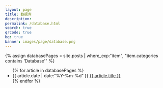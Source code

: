 ```yaml
---
layout: page
title: 数据库
description: 
permalink: /database.html
search: true
qrcode: true
bg: true
banner: images/page/database.png
---
```


{% assign databasePages = site.posts | where_exp:"item", "item.categories contains 'Database'" %}

<ul class="categories">
  {% for article in databasePages %}     
    <li class="categories__item">
      <span class="categories__item__meta">{{ article.date | date:"%Y-%m-%d" }}</span>
      <a class="categories__item__title" href="{{ article.url }}">{{ article.title }}</a>
    </li>
  {% endfor %}
</ul>
